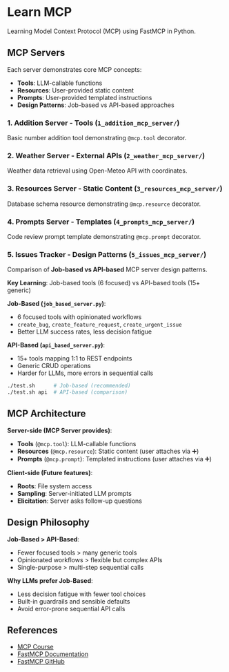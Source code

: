 # Learn MCP

Learning Model Context Protocol (MCP) using FastMCP in Python.

## MCP Servers

Each server demonstrates core MCP concepts:
- **Tools**: LLM-callable functions 
- **Resources**: User-provided static content
- **Prompts**: User-provided templated instructions
- **Design Patterns**: Job-based vs API-based approaches

### 1. Addition Server - Tools (`1_addition_mcp_server/`)
Basic number addition tool demonstrating `@mcp.tool` decorator.

### 2. Weather Server - External APIs (`2_weather_mcp_server/`)
Weather data retrieval using Open-Meteo API with coordinates.

### 3. Resources Server - Static Content (`3_resources_mcp_server/`)
Database schema resource demonstrating `@mcp.resource` decorator.

### 4. Prompts Server - Templates (`4_prompts_mcp_server/`)
Code review prompt template demonstrating `@mcp.prompt` decorator.

### 5. Issues Tracker - Design Patterns (`5_issues_mcp_server/`)
Comparison of **Job-based vs API-based** MCP server design patterns.

**Key Learning**: Job-based tools (6 focused) vs API-based tools (15+ generic)

**Job-Based (`job_based_server.py`)**:
- 6 focused tools with opinionated workflows
- `create_bug`, `create_feature_request`, `create_urgent_issue`
- Better LLM success rates, less decision fatigue

**API-Based (`api_based_server.py`)**:
- 15+ tools mapping 1:1 to REST endpoints
- Generic CRUD operations
- Harder for LLMs, more errors in sequential calls

```bash
./test.sh      # Job-based (recommended)  
./test.sh api  # API-based (comparison)
```

## MCP Architecture

**Server-side (MCP Server provides)**:
- **Tools** (`@mcp.tool`): LLM-callable functions  
- **Resources** (`@mcp.resource`): Static content (user attaches via ➕)
- **Prompts** (`@mcp.prompt`): Templated instructions (user attaches via ➕)

**Client-side (Future features)**:
- **Roots**: File system access
- **Sampling**: Server-initiated LLM prompts  
- **Elicitation**: Server asks follow-up questions

## Design Philosophy

**Job-Based > API-Based**:
- Fewer focused tools > many generic tools
- Opinionated workflows > flexible but complex APIs
- Single-purpose > multi-step sequential calls

**Why LLMs prefer Job-Based**:
- Less decision fatigue with fewer tool choices
- Built-in guardrails and sensible defaults
- Avoid error-prone sequential API calls

## References

- [MCP Course](https://mcp.holt.courses)
- [FastMCP Documentation](https://gofastmcp.com)
- [FastMCP GitHub](https://github.com/jlowin/fastmcp)